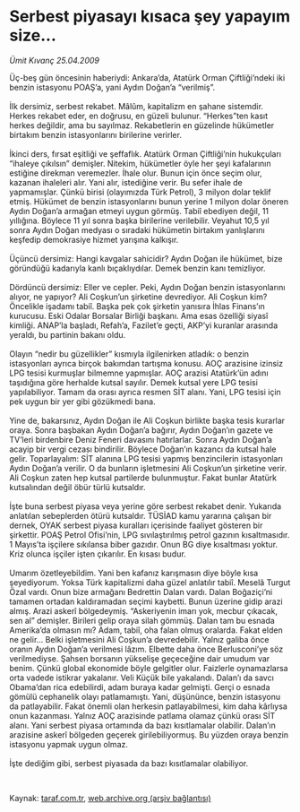# Serbest piyasayı kısaca şey yapayım size...

*Ümit Kıvanç 25.04.2009*

<div class="taraf_structure_2col_1zq">
<div class="margen_n">



 <p>Üç-beş gün öncesinin haberiydi: Ankara’da, Atatürk Orman Çiftliği’ndeki iki benzin istasyonu POAŞ’a, yani Aydın Doğan’a “verilmiş”. <br/><br/>İlk dersimiz, serbest rekabet. Mâlûm, kapitalizm en şahane sistemdir. Herkes rekabet eder, en doğrusu, en güzeli bulunur. “Herkes”ten kasıt herkes değildir, ama bu sayılmaz. Rekabetlerin en güzelinde hükümetler birtakım benzin istasyonlarını birilerine verirler. <br/><br/>İkinci ders, fırsat eşitliği ve şeffaflık. Atatürk Orman Çiftliği’nin hukukçuları “ihaleye çıkılsın” demişler. Nitekim, hükümetler öyle her şeyi kafalarının estiğine direkman veremezler. İhale olur. Bunun için önce seçim olur, kazanan ihaleleri alır. Yani alır, istediğine verir. Bu sefer ihale de yapmamışlar. Çünkü birisi (olayımızda Türk Petrol), 3 milyon dolar teklif etmiş. Hükümet de benzin istasyonlarını bunun yerine 1 milyon dolar öneren Aydın Doğan’a armağan etmeyi uygun görmüş. Tabiî ebediyen değil, 11 yıllığına. Böylece 11 yıl sonra başka birilerine verilebilir. Veyahut 10,5 yıl sonra Aydın Doğan medyası o sıradaki hükümetin birtakım yanlışlarını keşfedip demokrasiye hizmet yarışına kalkışır. <br/><br/>Üçüncü dersimiz: Hangi kavgalar sahicidir? Aydın Doğan ile hükümet, bize göründüğü kadarıyla kanlı bıçaklıydılar. Demek benzin kanı temizliyor. <br/><br/>Dördüncü dersimiz: Eller ve cepler. Peki, Aydın Doğan benzin istasyonlarını alıyor, ne yapıyor? Ali Coşkun’un şirketine devrediyor. Ali Coşkun kim? Öncelikle işadamı tabiî. Başka pek çok şirketin yanısıra İhlas Finans’ın kurucusu. Eski Odalar Borsalar Birliği başkanı. Ama esas özelliği siyasî kimliği. ANAP’la başladı, Refah’a, Fazilet’e geçti, AKP’yi kuranlar arasında yeraldı, bu partinin bakanı oldu. <br/><br/>Olayın “nedir bu güzellikler” kısmıyla ilgilenirken atladık: o benzin istasyonları ayrıca birçok bakımdan tartışma konusu. AOÇ arazisine izinsiz LPG tesisi kurmuşlar bilmemne yapmışlar. AOÇ arazisi Atatürk’ün adını taşıdığına göre herhalde kutsal sayılır. Demek kutsal yere LPG tesisi yapılabiliyor. Tamam da orası ayrıca resmen SİT alanı. Yani, LPG tesisi için pek uygun bir yer gibi gözükmedi bana. <br/><br/>Yine de, bakarsınız, Aydın Doğan ile Ali Coşkun birlikte başka tesis kurarlar oraya. Sonra başbakan Aydın Doğan’a bağırır, Aydın Doğan’ın gazete ve TV’leri birdenbire Deniz Feneri davasını hatırlarlar. Sonra Aydın Doğan’a acayip bir vergi cezası bindirilir. Böylece Doğan’ın kazancı da kutsal hale gelir. Toparlayalım: SİT alanına LPG tesisi yapmış benzincilerin istasyonları Aydın Doğan’a verilir. O da bunların işletmesini Ali Coşkun’un şirketine verir. Ali Coşkun zaten hep kutsal partilerde bulunmuştur. Fakat bunlar Atatürk kutsalından değil öbür türlü kutsaldır. <br/><br/>İşte buna serbest piyasa veya yerine göre serbest rekabet denir. Yukarıda anlatılan sebeplerden ötürü kutsaldır. TÜSİAD kamu yararına çalışan bir dernek, OYAK serbest piyasa kuralları içerisinde faaliyet gösteren bir şirkettir. POAŞ Petrol Ofisi’nin, LPG sıvılaştırılmış petrol gazının kısaltmasıdır. 1 Mayıs’ta işçilere sıkılansa biber gazıdır. Onun BG diye kısaltması yoktur. Kriz olunca işçiler işten çıkarılır. En kısası budur. <br/><br/>Umarım özetleyebildim. Yani ben kafanız karışmasın diye böyle kısa şeyediyorum. Yoksa Türk kapitalizmi daha güzel anlatılır tabiî. Meselâ Turgut Özal vardı. Onun bize armağanı Bedrettin Dalan vardı. Dalan Boğaziçi’ni tamamen ortadan kaldıramadan seçimi kaybetti. Bunun üzerine gidip arazi almış. Arazi askerî bölgedeymiş. “Askeriyenin imarı yok, mecbur çıkacak, sen al” demişler. Birileri gelip oraya silah gömmüş. Dalan tam bu esnada Amerika’da olmasın mı? Adam, tabiî, oha falan olmuş oralarda. Fakat elden ne gelir... Belki işletmesini Ali Coşkun’a devredebilir. Yalnız galiba önce oranın Aydın Doğan’a verilmesi lâzım. Elbette daha önce Berlusconi’ye söz verilmediyse. Şahsen borsanın yükselişe geçeceğine dair umudum var benim. Çünkü global ekonomide böyle gelgitler olur. Faizlerle oynamazlarsa orta vadede istikrar yakalanır. Veli Küçük bile yakalandı. Dalan’ı da savcı Obama’dan rica edebilirdi, adam buraya kadar gelmişti. Gerçi o esnada gömülü cephanelik olayı patlamamıştı. Yani, düşününce, benzin istasyonu da patlayabilir. Fakat önemli olan herkesin patlayabilmesi, kim daha kârlıysa onun kazanması. Yalnız AOÇ arazisinde patlama olamaz çünkü orası SİT alanı. Yani serbest piyasa ortamında da bazı kısıtlamalar olabilir. Dalan’ın arazisine askerî bölgeden geçerek girilebiliyormuş. Bu yüzden oraya benzin istasyonu yapmak uygun olmaz. <br/><br/>İşte dediğim gibi, serbest piyasada da bazı kısıtlamalar olabiliyor.</p>

<br/>


<div id="taraf_not">
</div>

</div>


</div>

Kaynak: [taraf.com.tr](http://www.taraf.com.tr:80/makale/5209.htm), [web.archive.org (arşiv bağlantısı)](http://web.archive.org/web/20090503170442/http://www.taraf.com.tr:80/makale/5209.htm)

